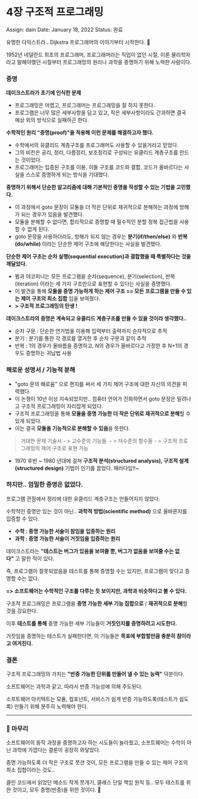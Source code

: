# 4장 구조적 프로그래밍

Assign: dain
Date: January 18, 2022
Status: 완료

유명한 다익스트라.. Dijkstra 프로그래머의 이야기부터 시작한다. 👀

1952년 네덜란드 최초의 프로그래머, 프로그래머라는 직업이 없던 시절, 이론 물리학자라고 말해야했던 시절부터 프로그래밍의 원리나 과학을 증명하기 위해 노력한 사람이다.

### 증명

**데이크스트라가 초기에 인식한 문제**

- 프로그래밍은 어렵고, 프로그래머는 프로그래밍을 잘 하지 못한다.
- 프로그램은 너무 많은 세부사항을 담고 있고, 작은 세부사항이라도 간과하면 결국 예상 외의 방식으로 실패하곤 한다.

**수학적인 원리 "증명(proof)"을 적용해 이런 문제를 해결하고자 했다.**

- 수학에서의 유클리드 계층구조를 프로그래머도 사용할 수 있을거라고 믿었다.
- 그의 비전은 공리, 정리, 다름정리, 보조정리로 구성되는 유클리드 계층구조를 만드는 것이었다.
- 프로그래머는 입증된 구조를 이용, 이들 구조를 코드와 결합, 코드가 올바르다는 사실을 스스로 증명하게 되는 방식을 기대했다.

**증명하기 위해서 단순한 알고리즘에 대해 기본적인 증명을 작성할 수 있는 기법을 고민했다.**

- 이 과정에서 goto 문장이 모듈을 더 작은 단위로 재귀적으로 분해하는 과정에 방해가 되는 경우가 있음을 발견했다.
- 모듈을 분해할 수 없다면, 합리적으로 증명할 때 필수적인 분할 정복 접근법을 사용할 수 없게 된다.
- goto 문장을 사용하더라도, 방해가 되지 않는 경우는 **분기(if/then/else)** 와 **반복(do/while)** 이라는 단순한 제어 구조에 해당한다는 사실을 발견했다.

**단순한 제어 구조는 순차 실행(sequential execution)과 결합했을 때 특별하다는 것을 깨달았다.**

- 뵘과 야코피니는 모든 프로그램을 순차(sequence), 분기(selection), 반복(iteration) 이라는 세 가지 구조만으로 표현할 수 있다는 사실을 증명했다.
- 이 발견을 통해 **모듈을 증명 가능하게 하는 제어 구조 == 모든 프로그램을 만들 수 있는 제어 구조의 최소 집합** 임을 보여줬다.
- **> 구조적 프로그래밍의 탄생 !**

**데이크스트라의 증명은 계속되고 유클리드 계층구조를 만들 수 있을 것이라 생각했다..**

- 순차 구문 : 단순한 연거법을 이용해 입력부터 출력까지 순차적으로 추적
- 분기 : 분기를 통한 각 경로를 열거한 후 순차 구문과 같이 추적
- 반복 : 1의 경우가 올바름을 증명하고, N의 경우가 올바르다고 가정한 후 N+1의 경우도 증명하는 귀납법 사용

### 해로운 성명서 / 기능적 분해

- "goto 문의 해로움" 으로 편지를 써서 세 가지 제어 구조에 대한 자신의 의견을 피력했다.
- 이 논쟁이 10년 이상 지속되었지만.. 컴퓨터 언어가 진화하면서 goto 문장은 밀려나고 구조적 프로그래밍이 자리잡게 되었다.
- 구조적 프로그래밍을 통해 **모듈을 증명 가능한 더 작은 단위로 재귀적으로 분해**할 수 있게 되었다.
- 이는 결국 **모듈을 기능적으로 분해할 수 있음**을 뜻한다.

> 거대한 문제 기술서 - > 고수준의 기능들  - > 저수준의 함수들 - > 구조적 프로그래밍의 제어 구조로 표현 가능
> 
- 1970 후반 ~ 1980 년대에 걸쳐 **구조적 분석(structured analysis), 구조적 설계(structured design)** 기법이 인기를 끌었다. 패러다임!!~

### 하지만.. 엄밀한 증명은 없었다.

프로그램 관점에서 정리에 대한 유클리드 계층구조는 만들어지지 않았다.

수학적인 증명만 있는 것이 아닌.. **과학적 방법(scientific method)** 으로 올바른지를 입증할 수 있다.

- **수학 : 증명 가능한 서술이 참임을 입증하는 원리**
- **과학 : 증명 가능한 서술이 거짓임을 입증하는 원리**

데이크스트라는 **"테스트는 버그가 있음을 보여줄 뿐, 버그가 없음을 보여줄 수는 없다"** 고 말한 적이 있다.

즉, 프로그램이 잘못되었음을 테스트를 통해 증명할 수는 있지만, 프로그램이 맞다고 증명할 수는 없다.

**=> 소프트웨어는 수학적인 구조를 다루는 듯 보이지만, 과학과 비슷하다고 볼 수 있다.**

구조적 프로그래밍은 프로그램을 **증명 가능한 세부 기능 집합으로** / **재귀적으로 분해**할 것을 강요한다.

이후 **테스트를 통해** 증명 가능한 세부 기능들이 **거짓인지를 증명하려고 시도한다.**

거짓임을 증명하는 테스트가 실패한다면, 이 기능들은 **목표에 부합할만큼 충분히 참이라고 여겨진다.**

### 결론

구조적 프로그래밍의 가치는 **"반증 가능한 단위를 만들어 낼 수 있는 능력"** 덕분이다.

소프트웨어는 과학과 같고, 따라서 반증 가능성에 의해 주도된다.

소프트웨어 아키텍트는 모듈, 컴포넌트, 서비스가 쉽게 반증 가능하도록(테스트가 쉽도록) 만들기 위해 분주히 노력해야 한다.

---

### 📝 마무리

소프트웨어의 동작 과정을 증명하고자 하는 시도들이 놀라웠고, 소프트웨어는 수학이 아닌 과학에 가깝다는 결론이 굉장히 와닿았다.

증명 가능하도록 더 작은 구조로 쪼갠 것이, 모든 프로그램을 만들 수 있는 제어 구조의 최소 집합이라는 것도..

클린 코드에서 읽었던 메소드 작게 쪼개기, 클래스 단일 책임 원칙 등.. 모두 테스트를 위한 것이고, 모두 증명(반증)을 위한 것이다. 🤔